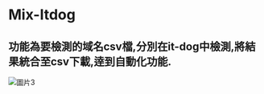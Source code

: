# Mix-Itdog 
## 功能為要檢測的域名csv檔,分別在it-dog中檢測,將結果統合至csv下載,逹到自動化功能.
![圖片3](https://github.com/user-attachments/assets/52a1fcd1-5fc0-4e8e-8e41-58b9fefdd6d1)
